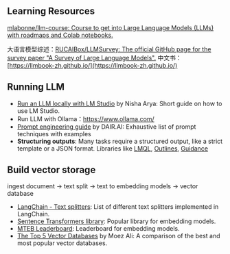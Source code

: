 ## Learning Resources

[mlabonne/llm-course: Course to get into Large Language Models (LLMs) with roadmaps and Colab notebooks.](https://github.com/mlabonne/llm-course?tab=readme-ov-file)

大语言模型综述：[RUCAIBox/LLMSurvey: The official GitHub page for the survey paper &quot;A Survey of Large Language Models&quot;.](https://github.com/RUCAIBox/LLMSurvey)
中文书：[https://llmbook-zh.github.io/](https://llmbook-zh.github.io/)
## Running LLM

- [Run an LLM locally with LM Studio](https://www.kdnuggets.com/run-an-llm-locally-with-lm-studio) by Nisha Arya: Short guide on how to use LM Studio.
- Run LLM with Ollama：https://www.ollama.com/
- [Prompt engineering guide](https://www.promptingguide.ai/) by DAIR.AI: Exhaustive list of prompt techniques with examples
- **Structuring outputs**: Many tasks require a structured output, like a strict template or a JSON format. Libraries like [LMQL](https://lmql.ai/), [Outlines](https://github.com/outlines-dev/outlines), [Guidance](https://github.com/guidance-ai/guidance)

## Build vector storage

ingest document -> text split -> text to embedding models -> vector database

- [LangChain - Text splitters](https://python.langchain.com/docs/modules/data_connection/document_transformers/): List of different text splitters implemented in LangChain.
- [Sentence Transformers library](https://www.sbert.net/): Popular library for embedding models.
- [MTEB Leaderboard](https://huggingface.co/spaces/mteb/leaderboard): Leaderboard for embedding models.
- [The Top 5 Vector Databases](https://www.datacamp.com/blog/the-top-5-vector-databases) by Moez Ali: A comparison of the best and most popular vector databases.

